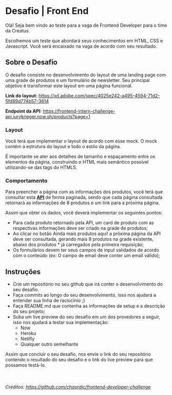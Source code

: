 # Desafio | Front End

Olá! Seja bem vindo ao teste para a vaga de Frontend Developer para o time da Creatus.

Escolhemos um teste que abordará seus conhecimentos em HTML, CSS e Javascript. Você será encaixado na vaga de acordo com seu resultado.


## Sobre o Desafio

O desafio consiste no desenvolvimento do layout de uma landing page com uma grade de produtos e um formulário de newsletter. Seu principal objetivo é transformar este layout em uma página funcional.

**Link do layout:** https://xd.adobe.com/spec/4025e242-a495-4594-71d2-5fd89d774b57-3614

**Endpoint da API:** https://frontend-intern-challenge-api.iurykrieger.now.sh/products?page=1


### Layout

Você terá que implementar o layout de acordo com esse mock. O mock contém a estrutura do layout e todo o estilo da página.

É importante se ater aos detalhes de tamanho e espaçamento entre os elementos da página, construindo o HTML mais semântico possível utilizando-se das tags do HTML5.

### Comportamento

Para preencher a página com as informações dos produtos, você terá que consultar esta [**API**](https://frontend-intern-challenge-api.iurykrieger.now.sh/products?page=1) de forma paginada, sendo que cada página consultada retornará as informações de 8 produtos e um link para a próxima página.

Assim que obter os dados, você deverá implementar os seguintes pontos:
* Para cada produto retornado pela API, um card de produto com as respectivas informações deve ser criado na grade de produtos;
* Ao clicar no botão Ainda mais produtos aqui! a próxima página da API deve ser consultada, gerando mais 8 produtos na grade existente, abaixo dos produtos * já carregados pela primeira requisição;
* Os formulários devem ter seus campos de input validados de acordo com o conteúdo (ex: O campo de email deve conter um email válido);

## Instruções
* Crie um repositório no seu github que irá conter o desenvolvimento do seu desafio.
* Faça commits ao longo do seu desenvolvimento, isso nos ajudará a entender sua linha de raciocínio ;)
* Faça README.md que contenha as informações de setup e a descrição do seu projeto;
* Suba um live preview do seu desafio em um dos provedores a seguir, isso nos ajudará a testar sua implementação:
  * Now
  * Heroku
  * Netifly
  * Qualquer outro semelhante

Assim que concluir o seu desafio, nos envie o link do seu repositório contendo o resultado do seu desafio e o link do live preview para que possamos testá-lo.

<br/>

###### _Créditos: https://github.com/chaordic/frontend-developer-challenge_
